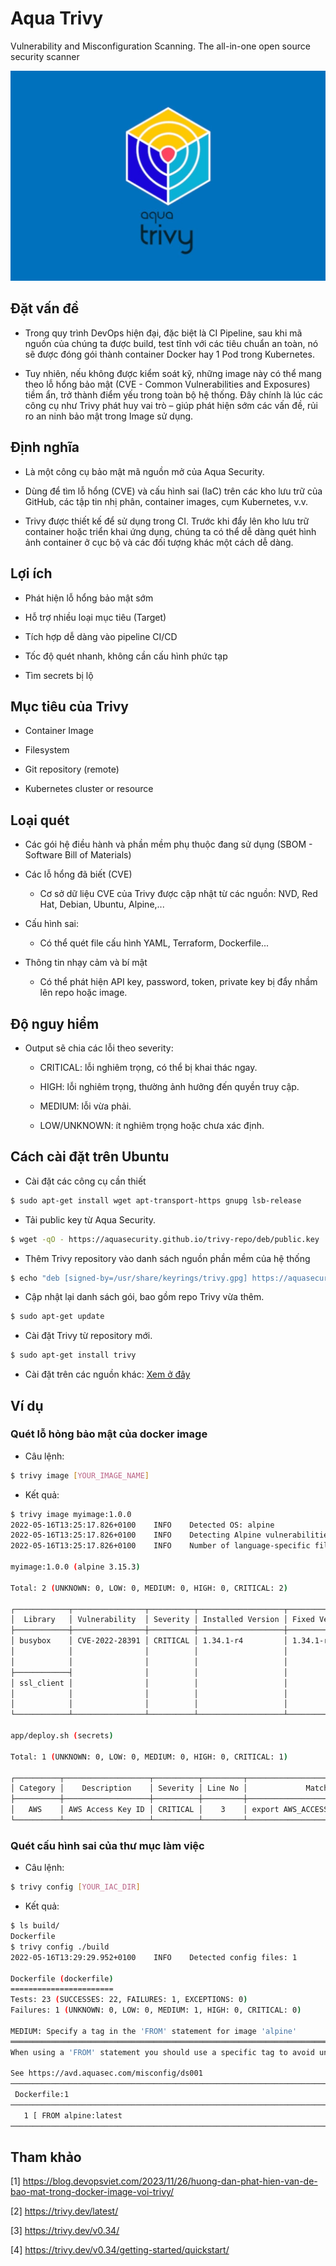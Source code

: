 # Aqua Trivy
Vulnerability and Misconfiguration Scanning. The all-in-one open source security scanner

![Trivy logo](/asset/trivy-logo.jpg)

## Đặt vấn đề

- Trong quy trình DevOps hiện đại, đặc biệt là CI Pipeline,  sau khi mã nguồn của chúng ta được build, test tĩnh với các tiêu chuẩn an toàn, nó sẽ được đóng gói thành container Docker hay 1 Pod trong Kubernetes. 

- Tuy nhiên, nếu không được kiểm soát kỹ, những image này có thể mang theo lỗ hổng bảo mật (CVE - Common Vulnerabilities and Exposures) tiềm ẩn, trở thành điểm yếu trong toàn bộ hệ thống. Đây chính là lúc các công cụ như Trivy phát huy vai trò – giúp phát hiện sớm các  vấn đề, rủi ro an ninh bảo mật trong Image sử dụng. 

## Định nghĩa

- Là một công cụ bảo mật mã nguồn mở của Aqua Security.

- Dùng để tìm lỗ hổng (CVE) và cấu hình sai (IaC) trên các kho lưu trữ của GitHub, các tập tin nhị phân, container images, cụm Kubernetes, v.v. 

- Trivy được thiết kế để sử dụng trong CI. Trước khi đẩy lên kho lưu trữ container hoặc triển khai ứng dụng, chúng ta có thể dễ dàng quét hình ảnh container ở cục bộ và các đối tượng khác một cách dễ dàng.

## Lợi ích

- Phát hiện lỗ hổng bảo mật sớm

- Hỗ trợ nhiều loại mục tiêu (Target)

- Tích hợp dễ dàng vào pipeline CI/CD

- Tốc độ quét nhanh, không cần cấu hình phức tạp

- Tìm secrets bị lộ

## Mục tiêu của Trivy

- Container Image 

- Filesystem

- Git repository (remote)

- Kubernetes cluster or resource

## Loại quét

- Các gói hệ điều hành và phần mềm phụ thuộc đang sử dụng (SBOM - Software Bill of Materials)

- Các lỗ hổng đã biết (CVE)
    - Cơ sở dữ liệu CVE của Trivy được cập nhật từ các nguồn: NVD, Red Hat, Debian, Ubuntu, Alpine,...

- Cấu hình sai:
    - Có thể quét file cấu hình YAML, Terraform, Dockerfile...

- Thông tin nhạy cảm và bí mật
    - Có thể phát hiện API key, password, token, private key bị đẩy nhầm lên repo hoặc image.

## Độ nguy hiểm

- Output sẽ chia các lỗi theo severity:

    - CRITICAL: lỗi nghiêm trọng, có thể bị khai thác ngay.

    - HIGH: lỗi nghiêm trọng, thường ảnh hưởng đến quyền truy cập.

    - MEDIUM: lỗi vừa phải.

    - LOW/UNKNOWN: ít nghiêm trọng hoặc chưa xác định.

## Cách cài đặt trên Ubuntu

- Cài đặt các công cụ cần thiết
```bash
$ sudo apt-get install wget apt-transport-https gnupg lsb-release
```

- Tải public key từ Aqua Security.
```bash
$ wget -qO - https://aquasecurity.github.io/trivy-repo/deb/public.key | gpg --dearmor | sudo tee /usr/share/keyrings/trivy.gpg > /dev/null
```

- Thêm Trivy repository vào danh sách nguồn phần mềm của hệ thống
```bash
$ echo "deb [signed-by=/usr/share/keyrings/trivy.gpg] https://aquasecurity.github.io/trivy-repo/deb $(lsb_release -sc) main" | sudo tee -a /etc/apt/sources.list.d/trivy.list
```

- Cập nhật lại danh sách gói, bao gồm repo Trivy vừa thêm.
```bash
$ sudo apt-get update
```

- Cài đặt Trivy từ repository mới.
```bash
$ sudo apt-get install trivy
```

- Cài đặt trên các nguồn khác: [Xem ở đây](https://trivy.dev/v0.34/getting-started/installation/)

## Ví dụ

### Quét lỗ hỏng bảo mật của docker image
- Câu lệnh:
```bash
$ trivy image [YOUR_IMAGE_NAME]
```

- Kết quả:
```bash
$ trivy image myimage:1.0.0
2022-05-16T13:25:17.826+0100    INFO    Detected OS: alpine
2022-05-16T13:25:17.826+0100    INFO    Detecting Alpine vulnerabilities...
2022-05-16T13:25:17.826+0100    INFO    Number of language-specific files: 0

myimage:1.0.0 (alpine 3.15.3)

Total: 2 (UNKNOWN: 0, LOW: 0, MEDIUM: 0, HIGH: 0, CRITICAL: 2)

┌────────────┬────────────────┬──────────┬───────────────────┬───────────────┬─────────────────────────────────────────────────────────┐
│  Library   │ Vulnerability  │ Severity │ Installed Version │ Fixed Version │                          Title                          │
├────────────┼────────────────┼──────────┼───────────────────┼───────────────┼─────────────────────────────────────────────────────────┤
│ busybox    │ CVE-2022-28391 │ CRITICAL │ 1.34.1-r4         │ 1.34.1-r5     │ busybox: remote attackers may execute arbitrary code if │
│            │                │          │                   │               │ netstat is used                                         │
│            │                │          │                   │               │ https://avd.aquasec.com/nvd/cve-2022-28391              │
├────────────┤                │          │                   │               │                                                         │
│ ssl_client │                │          │                   │               │                                                         │
│            │                │          │                   │               │                                                         │
│            │                │          │                   │               │                                                         │
└────────────┴────────────────┴──────────┴───────────────────┴───────────────┴─────────────────────────────────────────────────────────┘

app/deploy.sh (secrets)

Total: 1 (UNKNOWN: 0, LOW: 0, MEDIUM: 0, HIGH: 0, CRITICAL: 1)

┌──────────┬───────────────────┬──────────┬─────────┬────────────────────────────────┐
│ Category │    Description    │ Severity │ Line No │             Match              │
├──────────┼───────────────────┼──────────┼─────────┼────────────────────────────────┤
│   AWS    │ AWS Access Key ID │ CRITICAL │    3    │ export AWS_ACCESS_KEY_ID=***** │
└──────────┴───────────────────┴──────────┴─────────┴────────────────────────────────┘
```

### Quét cấu hình sai của thư mục làm việc

- Câu lệnh:
```bash
$ trivy config [YOUR_IAC_DIR]
```

- Kết quả:
```bash
$ ls build/
Dockerfile
$ trivy config ./build
2022-05-16T13:29:29.952+0100    INFO    Detected config files: 1

Dockerfile (dockerfile)
=======================
Tests: 23 (SUCCESSES: 22, FAILURES: 1, EXCEPTIONS: 0)
Failures: 1 (UNKNOWN: 0, LOW: 0, MEDIUM: 1, HIGH: 0, CRITICAL: 0)

MEDIUM: Specify a tag in the 'FROM' statement for image 'alpine'
══════════════════════════════════════════════════════════════════════════════════════════════════════════════════════
When using a 'FROM' statement you should use a specific tag to avoid uncontrolled behavior when the image is updated.

See https://avd.aquasec.com/misconfig/ds001
──────────────────────────────────────────────────────────────────────────────────────────────────────────────────────
 Dockerfile:1
──────────────────────────────────────────────────────────────────────────────────────────────────────────────────────
   1 [ FROM alpine:latest
──────────────────────────────────────────────────────────────────────────────────────────────────────────────────────
```

## Tham khảo

[1]  https://blog.devopsviet.com/2023/11/26/huong-dan-phat-hien-van-de-bao-mat-trong-docker-image-voi-trivy/

[2] https://trivy.dev/latest/

[3] https://trivy.dev/v0.34/

[4] https://trivy.dev/v0.34/getting-started/quickstart/